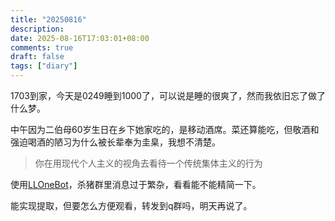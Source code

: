 ```yaml
---
title: "20250816"
description: 
date: 2025-08-16T17:03:01+08:00
comments: true
draft: false
tags: ["diary"]
---
```

1703到家，今天是0249睡到1000了，可以说是睡的很爽了，然而我依旧忘了做了什么梦。

中午因为二伯母60岁生日在乡下她家吃的，是移动酒席。菜还算能吃，但敬酒和强迫喝酒的陋习为什么被长辈奉为圭臬，我想不清楚。

> 你在用现代个人主义的视角去看待一个传统集体主义的行为

使用[LLOneBot](https://github.com/LLOneBot/LLOneBot)，杀猪群里消息过于繁杂，看看能不能精简一下。

能实现提取，但要怎么方便观看，转发到q群吗，明天再说了。
